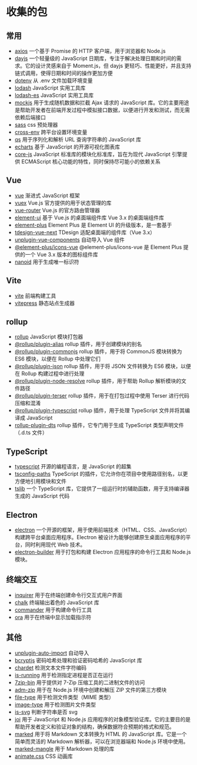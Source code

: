 # 收集的包

<!-- <collected-packages-list /> -->

## 常用

- [axios](https://www.npmjs.com/package/axios) 一个基于 Promise 的 HTTP 客户端，用于浏览器和 Node.js
- [dayjs](https://www.npmjs.com/package/dayjs) 一个轻量级的 JavaScript 日期库，专注于解决处理日期和时间的需求。它的设计灵感来自于 Moment.js，但 dayjs 更轻巧、性能更好，并且支持链式调用，使得日期和时间的操作更加方便
- [dotenv](https://www.npmjs.com/package/dotenv) 从 .env 文件加载环境变量
- [lodash](https://www.npmjs.com/package/lodash) JavaScript 实用工具库
- [lodash-es](https://www.npmjs.com/package/lodash-es) JavaScript 实用工具库
- [mockjs](https://www.npmjs.com/package/mockjs) 用于生成随机数据和拦截 Ajax 请求的 JavaScript 库。它的主要用途是帮助开发者在前端开发过程中模拟接口数据，以便进行开发和测试，而无需依赖后端接口
- [sass](https://www.npmjs.com/package/sass) css 预处理器
- [cross-env](https://www.npmjs.com/package/cross-env) 跨平台设置环境变量
- [qs](https://www.npmjs.com/package/qs) 用于序列化和解析 URL 查询字符串的 JavaScript 库
- [echarts](https://www.npmjs.com/package/echarts) 基于 JavaScript 的开源可视化图表库
- [core-js](https://www.npmjs.com/package/core-js) JavaScript 标准库的模块化标准库，旨在为现代 JavaScript 引擎提供 ECMAScript 核心功能的特性，同时保持尽可能小的依赖关系

## Vue

- [vue](https://www.npmjs.com/package/vue) 渐进式 JavaScript 框架
- [vuex](https://www.npmjs.com/package/vuex) Vue.js 官方提供的用于状态管理的库
- [vue-router](https://www.npmjs.com/package/vue-router) Vue.js 的官方路由管理器
- [element-ui](https://www.npmjs.com/package/element-ui) 基于 Vue.js 的桌面端组件库 Vue 3.x 的桌面端组件库
- [element-plus](https://www.npmjs.com/package/element-plus) Element Plus 是 Element UI 的升级版本，是一套基于
- [tdesign-vue-next](https://www.npmjs.com/package/tdesign-vue-next) TDesign 适配桌面端的组件库（Vue 3.x）
- [unplugin-vue-components](https://www.npmjs.com/package/unplugin-vue-components) 自动导入 Vue 组件
- [@element-plus/icons-vue](https://www.npmjs.com/package/@element-plus/icons-vue) @element-plus/icons-vue 是 Element Plus 提供的一个 Vue 3.x 版本的图标组件库
- [nanoid](https://www.npmjs.com/package/nanoid) 用于生成唯一标识符

## Vite

- [vite](https://www.npmjs.com/package/vite) 前端构建工具
- [vitepress](https://www.npmjs.com/package/vitepress) 静态站点生成器

## rollup

- [rollup](https://www.npmjs.com/package/rollup) JavaScript 模块打包器
- [@rollup/plugin-alias](https://www.npmjs.com/package/@rollup/plugin-alias) rollup 插件，用于创建模块的别名
- [@rollup/plugin-commonjs](https://www.npmjs.com/package/@rollup/plugin-commonjs) rollup 插件，用于将 CommonJS 模块转换为 ES6 模块，以便在 Rollup 中处理它们
- [@rollup/plugin-json](https://www.npmjs.com/package/@rollup/plugin-json) rollup 插件，用于将 JSON 文件转换为 ES6 模块，以便在 Rollup 构建过程中进行处理
- [@rollup/plugin-node-resolve](https://www.npmjs.com/package/@rollup/plugin-node-resolve) rollup 插件，用于帮助 Rollup 解析模块的文件路径
- [@rollup/plugin-terser](https://www.npmjs.com/package/@rollup/plugin-terser) rollup 插件，用于在打包过程中使用 Terser 进行代码压缩和混淆
- [@rollup/plugin-typescript](https://www.npmjs.com/package/@rollup/plugin-typescript) rollup 插件，用于处理 TypeScript 文件并将其编译成 JavaScript
- [rollup-plugin-dts](https://www.npmjs.com/package/rollup-plugin-dts) rollup 插件，它专门用于生成 TypeScript 类型声明文件（.d.ts 文件）

## TypeScript

- [typescript](https://www.npmjs.com/package/typescript) 开源的编程语言，是 JavaScript 的超集
- [tsconfig-paths](https://www.npmjs.com/package/tsconfig-paths) TypeScript 的插件，它允许你在项目中使用路径别名，以更方便地引用模块和文件
- [tslib](https://www.npmjs.com/package/tslib) 一个 TypeScript 库，它提供了一组运行时的辅助函数，用于支持编译器生成的 JavaScript 代码

## Electron

- [electron](https://www.npmjs.com/package/electron) 一个开源的框架，用于使用前端技术（HTML、CSS、JavaScript）构建跨平台桌面应用程序。Electron 被设计为能够创建原生桌面应用程序的平台，同时利用现代 Web 技术。
- [electron-builder](https://www.npmjs.com/package/electron-builder) 用于打包和构建 Electron 应用程序的命令行工具和 Node.js 模块。

## 终端交互

- [inquirer](https://www.npmjs.com/package/inquirer) 用于在终端创建命令行交互式用户界面
- [chalk](https://www.npmjs.com/package/chalk) 终端输出着色的 JavaScript 库
- [commander](https://www.npmjs.com/package/commander) 用于构建命令行工具
- [ora](https://www.npmjs.com/package/ora) 用于在终端中显示加载指示符

## 其他

- [unplugin-auto-import](https://www.npmjs.com/package/unplugin-auto-import) 自动导入
- [bcryptjs](https://www.npmjs.com/package/bcryptjs) 密码哈希处理和验证密码哈希的 JavaScript 库
- [chardet](https://www.npmjs.com/package/chardet) 检测文本文件字符编码
- [is-running](https://www.npmjs.com/package/is-running) 用于检测指定进程是否正在运行
- [7zip-bin](https://www.npmjs.com/package/7zip-bin) 用于提供对 7-Zip 压缩工具的二进制文件的访问
- [adm-zip](https://www.npmjs.com/package/adm-zip) 用于在 Node.js 环境中创建和解压 ZIP 文件的第三方模块
- [file-type](https://www.npmjs.com/package/file-type) 用于检测文件类型（MIME 类型）
- [image-type](https://www.npmjs.com/package/image-type) 用于检测图片文件类型
- [is-svg](https://www.npmjs.com/package/is-svg) 判断字符串是否 svg
- [joi](https://www.npmjs.com/package/joi) 用于 JavaScript 和 Node.js 应用程序的对象模型验证库。它的主要目的是帮助开发者定义和验证对象的结构，确保数据符合预期的格式和规范。
- [marked](https://www.npmjs.com/package/marked) 用于将 Markdown 文本转换为 HTML 的 JavaScript 库。它是一个简单而灵活的 Markdown 解析器，可以在浏览器端和 Node.js 环境中使用。
- [marked-mangle](https://www.npmjs.com/package/marked-mangle) 用于 Markdown 处理的库
- [animate.css](https://www.npmjs.com/package/animate.css) CSS 动画库
